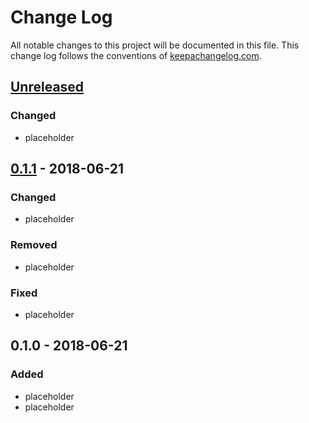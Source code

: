 # Change Log
All notable changes to this project will be documented in this file. This change log follows the conventions of [keepachangelog.com](http://keepachangelog.com/).

## [Unreleased]
### Changed
- placeholder

## [0.1.1] - 2018-06-21
### Changed
- placeholder

### Removed
- placeholder

### Fixed
- placeholder

## 0.1.0 - 2018-06-21
### Added
- placeholder
- placeholder

[Unreleased]: https://github.com/nmusaelian-rally/clj-rally/compare/0.1.1...HEAD
[0.1.1]: https://github.com/nmusaelian-rally/clj-rally/compare/0.1.0...0.1.1
